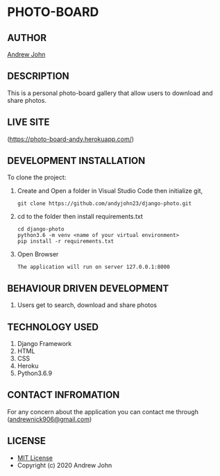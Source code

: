 # PHOTO-BOARD

## AUTHOR
[Andrew John](https://github.com/andyjohn23)

## DESCRIPTION 
This is a personal photo-board gallery that allow users to download and share photos.

## LIVE SITE
(https://photo-board-andy.herokuapp.com/)


## DEVELOPMENT INSTALLATION
To clone the project:
1. Create and Open a folder in Visual Studio Code then initialize git,
   ```
   git clone https://github.com/andyjohn23/django-photo.git

   ```

1. cd to the folder then install requirements.txt
   ```
   cd django-photo
   python3.6 -m venv <name of your virtual environment>
   pip install -r requirements.txt

   ```

1. Open Browser
   ```
   The application will run on server 127.0.0.1:8000

   ```
   
## BEHAVIOUR DRIVEN DEVELOPMENT
1. Users get to search, download and share photos


## TECHNOLOGY USED
1. Django Framework
1. HTML
1. CSS
1. Heroku
1. Python3.6.9

## CONTACT INFROMATION
For any concern about the application you can contact me through (andrewnick906@gmail.com)

## LICENSE
* [MIT License](https://github.com/andyjohn23/django-photo/blob/main/LICENSE)
* Copyright (c) 2020 Andrew John